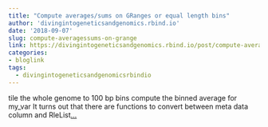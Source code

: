 ```yaml
---
title: "Compute averages/sums on GRanges or equal length bins"
author: 'divingintogeneticsandgenomics.rbind.io'
date: '2018-09-07'
slug: compute-averagessums-on-grange
link: https://divingintogeneticsandgenomics.rbind.io/post/compute-averages-sums-on-granges-or-equal-length-bins/
categories:
- bloglink
tags:
  - divingintogeneticsandgenomicsrbindio
---
```


tile the whole genome to 100 bp bins compute the binned average for my_var It turns out that there are functions to convert between meta data column and RleList[... <i class="fas fa-external-link-alt"></i>](https://divingintogeneticsandgenomics.rbind.io/post/compute-averages-sums-on-granges-or-equal-length-bins/)

